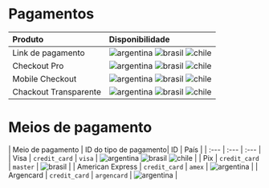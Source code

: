 # Pagamentos
 
| Produto | Disponibilidade|
| :--- | :--- |
| Link de pagamento | ![argentina](payment-localization/argentina.png) ![brasil](payment-localization/brasil.png) ![chile](payment-localization/chile.png) |
| Checkout Pro | ![argentina](payment-localization/argentina.png) ![brasil](payment-localization/brasil.png) ![chile](payment-localization/chile.png) |
| Mobile Checkout | ![argentina](payment-localization/argentina.png) ![brasil](payment-localization/brasil.png) ![chile](payment-localization/chile.png) |
| Chackout Transparente | ![argentina](payment-localization/argentina.png) ![brasil](payment-localization/brasil.png) ![chile](payment-localization/chile.png) |

# Meios de pagamento 
 
| Meio de pagamento | ID do tipo de pagamento| ID | País |
| :--- | :--- | :--- |
| Visa | `credit_card` | `visa` | ![argentina](payment-localization/argentina.png) ![brasil](payment-localization/brasil.png) ![chile](payment-localization/chile.png) |
| Pix | `credit_card` | `master` | ![brasil](payment-localization/brasil.png) |
| American Express | `credit_card` | `amex` | ![argentina](payment-localization/argentina.png) |
| Argencard | `credit_card` | `argencard` | ![argentina](payment-localization/argentina.png) |